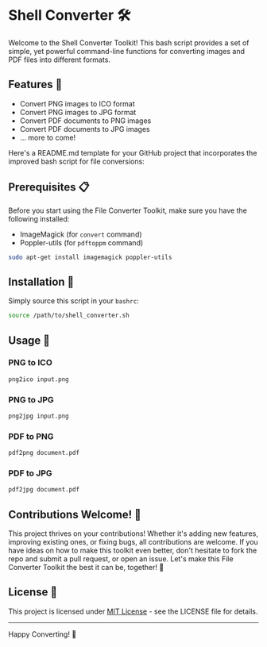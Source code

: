 # Shell Converter 🛠️

Welcome to the Shell Converter Toolkit! This bash script provides a set of simple, yet powerful command-line functions for converting images and PDF files into different formats.

## Features 🌟

- Convert PNG images to ICO format
- Convert PNG images to JPG format
- Convert PDF documents to PNG images
- Convert PDF documents to JPG images
- ... more to come!

Here's a README.md template for your GitHub project that incorporates the improved bash script for file conversions:

## Prerequisites 📋

Before you start using the File Converter Toolkit, make sure you have the following installed:

- ImageMagick (for `convert` command)
- Poppler-utils (for `pdftoppm` command)

```bash
sudo apt-get install imagemagick poppler-utils
```

## Installation 🚀

Simply source this script in your `bashrc`:

```bash
source /path/to/shell_converter.sh
```

## Usage 📖

### PNG to ICO

```sh
png2ico input.png
```

### PNG to JPG

```sh
png2jpg input.png
```

### PDF to PNG

```sh
pdf2png document.pdf
```

### PDF to JPG

```sh
pdf2jpg document.pdf
```

## Contributions Welcome! 🤝

This project thrives on your contributions! Whether it's adding new features, improving existing ones, or fixing bugs, all contributions are welcome. If you have ideas on how to make this toolkit even better, don't hesitate to fork the repo and submit a pull request, or open an issue. Let's make this File Converter Toolkit the best it can be, together! 💪

## License 📄

This project is licensed under [MIT License](LICENSE) - see the LICENSE file for details.

---

Happy Converting! 🎉

